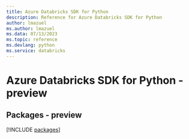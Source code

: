 ```yaml
---
title: Azure Databricks SDK for Python
description: Reference for Azure Databricks SDK for Python
author: lmazuel
ms.author: lmazuel
ms.data: 07/13/2023
ms.topic: reference
ms.devlang: python
ms.service: databricks
---
```

# Azure Databricks SDK for Python - preview
## Packages - preview
[!INCLUDE [packages](databricks-index.md)]